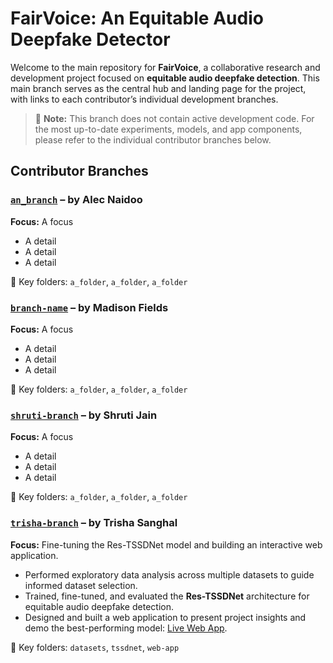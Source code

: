 # FairVoice: An Equitable Audio Deepfake Detector

Welcome to the main repository for **FairVoice**, a collaborative research and development project focused on **equitable audio deepfake detection**. This main branch serves as the central hub and landing page for the project, with links to each contributor’s individual development branches.

> 🔧 **Note:** This branch does not contain active development code. For the most up-to-date experiments, models, and app components, please refer to the individual contributor branches below.

## Contributor Branches

### [`an_branch`](https://github.com/madfields17/Capstone_2025/tree/an_branch) – by Alec Naidoo
**Focus:** A focus
- A detail
- A detail
- A detail

📂 Key folders: `a_folder`, `a_folder`, `a_folder`

### [`branch-name`](https://github.com/madfields17/Capstone_2025/tree/branch-name) – by Madison Fields
**Focus:** A focus
- A detail
- A detail
- A detail

📂 Key folders: `a_folder`, `a_folder`, `a_folder`

### [`shruti-branch`](https://github.com/madfields17/Capstone_2025/tree/shruti-branch) – by Shruti Jain
**Focus:** A focus
- A detail
- A detail
- A detail

📂 Key folders: `a_folder`, `a_folder`, `a_folder`

### [`trisha-branch`](https://github.com/madfields17/Capstone_2025/tree/trisha-branch) – by Trisha Sanghal
**Focus:** Fine-tuning the Res-TSSDNet model and building an interactive web application.  
- Performed exploratory data analysis across multiple datasets to guide informed dataset selection.  
- Trained, fine-tuned, and evaluated the **Res-TSSDNet** architecture for equitable audio deepfake detection.  
- Designed and built a web application to present project insights and demo the best-performing model: [Live Web App](https://capstone-web-app-six.vercel.app/).

📂 Key folders: `datasets`, `tssdnet`, `web-app`

